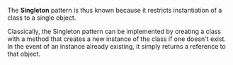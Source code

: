 The **Singleton** pattern is thus known because it restricts instantiation of a class to a single object. 

Classically, the Singleton pattern can be implemented by creating a class with a method that creates a new instance of the class if one doesn't exist. In the event of an instance already existing, it simply returns a reference to that object.